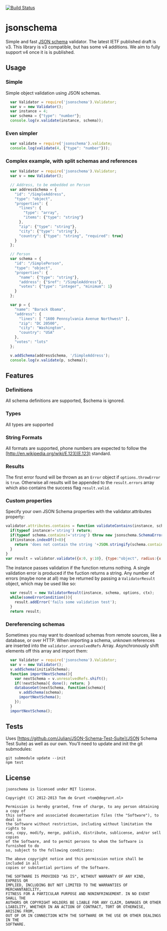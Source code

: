 [![Build Status](https://secure.travis-ci.org/tdegrunt/jsonschema.png)](http://travis-ci.org/tdegrunt/jsonschema)

# jsonschema
Simple and fast [JSON schema](http://tools.ietf.org/html/draft-zyp-json-schema-03) validator.
The latest IETF published draft is v3. This library is v3 compatible, but has some v4 additions.
We aim to fully support v4 once it is is published.

## Usage

### Simple
Simple object validation using JSON schemas.

```javascript
  var Validator = require('jsonschema').Validator;
  var v = new Validator();
  var instance = 4;
  var schema = {"type": "number"};
  console.log(v.validate(instance, schema));
```

### Even simpler

```javascript
  var validate = require('jsonschema').validate;
  console.log(validate(4, {"type": "number"}));
```

### Complex example, with split schemas and references

```javascript
  var Validator = require('jsonschema').Validator;
  var v = new Validator();

  // Address, to be embedded on Person
  var addressSchema = {
    "id": "/SimpleAddress",
    "type": "object",
    "properties": {
      "lines": {
        "type": "array",
        "items": {"type": "string"}
      },
      "zip": {"type": "string"},
      "city": {"type": "string"},
      "country": {"type": "string", "required": true}
    }
  };

  // Person
  var schema = {
    "id": "/SimplePerson",
    "type": "object",
    "properties": {
      "name": {"type": "string"},
      "address": {"$ref": "/SimpleAddress"},
      "votes": {"type": "integer", "minimum": 1}
    }
  };

  var p = {
    "name": "Barack Obama",
    "address": {
      "lines": [ "1600 Pennsylvania Avenue Northwest" ],
      "zip": "DC 20500",
      "city": "Washington",
      "country": "USA"
    },
    "votes": "lots"
  };

  v.addSchema(addressSchema, '/SimpleAddress');
  console.log(v.validate(p, schema));
```

## Features

### Definitions
All schema definitions are supported, $schema is ignored.

### Types
All types are supported

### String Formats
All formats are supported, phone numbers are expected to follow the [http://en.wikipedia.org/wiki/E.123](E.123) standard.

### Results
The first error found will be thrown as an `Error` object if `options.throwError` is `true`.  Otherwise all results will be appended to the `result.errors` array which also contains the success flag `result.valid`.

### Custom properties
Specify your own JSON Schema properties with the validator.attributes property:

```javascript
validator.attributes.contains = function validateContains(instance, schema, options, ctx) {
  if(typeof instance!='string') return;
  if(typeof schema.contains!='string') throw new jsonschema.SchemaError('"contains" expects a string', schema);
  if(instance.indexOf()<0){
    return 'does not contain the string '+JSON.stringify(schema.contains);
  }
}
var result = validator.validate({x:0, y:10}, {type:"object", radius:{x:10, y:10, radius:5}});

```

The instance passes validation if the function returns nothing. A single validation error is produced
if the fuction returns a string. Any number of errors (maybe none at all) may be returned by passing a
`ValidatorResult` object, which may be used like so:

```javascript
  var result = new ValidatorResult(instance, schema, options, ctx);
  while(someErrorCondition()){
    result.addError('fails some validation test');
  }
  return result;
```

### Dereferencing schemas
Sometimes you may want to download schemas from remote sources, like a database, or over HTTP. When importing a schema,
unknown references are inserted into the `validator.unresolvedRefs` Array. Asynchronously shift elements off this array and import
them:

```javascript
  var Validator = require('jsonschema').Validator;
  var v = new Validator();
  v.addSchema(initialSchema);
  function importNextSchema(){
    var nextSchema = v.unresolvedRefs.shift();
    if(!nextSchema){ done(); return; }
    databaseGet(nextSchema, function(schema){
      v.addSchema(schema);
      importNextSchema();
    });
  }
  importNextSchema();
```

## Tests
Uses [https://github.com/Julian/JSON-Schema-Test-Suite](JSON Schema Test Suite) as well as our own.
You'll need to update and init the git submodules:

    git submodule update --init
    npm test

## License

    jsonschema is licensed under MIT license.

    Copyright (C) 2012-2013 Tom de Grunt <tom@degrunt.nl>

    Permission is hereby granted, free of charge, to any person obtaining a copy of
    this software and associated documentation files (the "Software"), to deal in
    the Software without restriction, including without limitation the rights to
    use, copy, modify, merge, publish, distribute, sublicense, and/or sell copies
    of the Software, and to permit persons to whom the Software is furnished to do
    so, subject to the following conditions:

    The above copyright notice and this permission notice shall be included in all
    copies or substantial portions of the Software.

    THE SOFTWARE IS PROVIDED "AS IS", WITHOUT WARRANTY OF ANY KIND, EXPRESS OR
    IMPLIED, INCLUDING BUT NOT LIMITED TO THE WARRANTIES OF MERCHANTABILITY,
    FITNESS FOR A PARTICULAR PURPOSE AND NONINFRINGEMENT. IN NO EVENT SHALL THE
    AUTHORS OR COPYRIGHT HOLDERS BE LIABLE FOR ANY CLAIM, DAMAGES OR OTHER
    LIABILITY, WHETHER IN AN ACTION OF CONTRACT, TORT OR OTHERWISE, ARISING FROM,
    OUT OF OR IN CONNECTION WITH THE SOFTWARE OR THE USE OR OTHER DEALINGS IN THE
    SOFTWARE.

